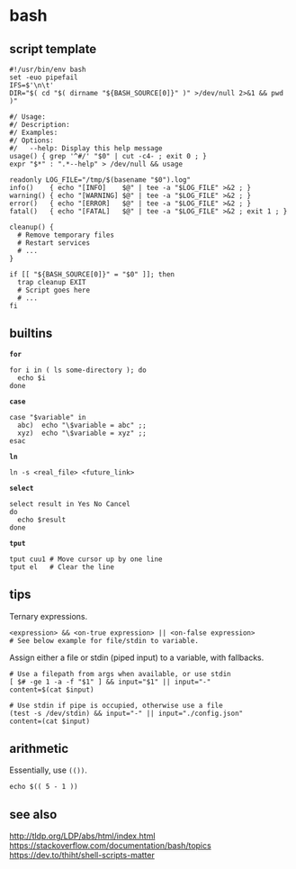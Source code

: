 # bash

## script template

```shell
#!/usr/bin/env bash
set -euo pipefail
IFS=$'\n\t'
DIR="$( cd "$( dirname "${BASH_SOURCE[0]}" )" >/dev/null 2>&1 && pwd )"

#/ Usage:
#/ Description:
#/ Examples:
#/ Options:
#/   --help: Display this help message
usage() { grep '^#/' "$0" | cut -c4- ; exit 0 ; }
expr "$*" : ".*--help" > /dev/null && usage

readonly LOG_FILE="/tmp/$(basename "$0").log"
info()    { echo "[INFO]    $@" | tee -a "$LOG_FILE" >&2 ; }
warning() { echo "[WARNING] $@" | tee -a "$LOG_FILE" >&2 ; }
error()   { echo "[ERROR]   $@" | tee -a "$LOG_FILE" >&2 ; }
fatal()   { echo "[FATAL]   $@" | tee -a "$LOG_FILE" >&2 ; exit 1 ; }

cleanup() {
  # Remove temporary files
  # Restart services
  # ...
}

if [[ "${BASH_SOURCE[0]}" = "$0" ]]; then
  trap cleanup EXIT
  # Script goes here
  # ...
fi
```

## builtins

**`for`**
```shell
for i in ( ls some-directory ); do
  echo $i
done
```

**`case`**
```shell
case "$variable" in
  abc)  echo "\$variable = abc" ;;
  xyz)  echo "\$variable = xyz" ;;
esac
```

**`ln`**
```shell
ln -s <real_file> <future_link>
```

**`select`**
```shell
select result in Yes No Cancel
do
  echo $result
done
```

**`tput`**
```shell
tput cuu1 # Move cursor up by one line
tput el   # Clear the line
```

## tips

Ternary expressions.

```shell
<expression> && <on-true expression> || <on-false expression>
# See below example for file/stdin to variable.
```

Assign either a file or stdin (piped input) to a variable, with fallbacks.

```shell
# Use a filepath from args when available, or use stdin
[ $# -ge 1 -a -f "$1" ] && input="$1" || input="-"
content=$(cat $input)

# Use stdin if pipe is occupied, otherwise use a file
(test -s /dev/stdin) && input="-" || input="./config.json"
content=(cat $input)
```

## arithmetic

Essentially, use `(())`.

```shell
echo $(( 5 - 1 ))
```

## see also

http://tldp.org/LDP/abs/html/index.html  
https://stackoverflow.com/documentation/bash/topics  
https://dev.to/thiht/shell-scripts-matter  
